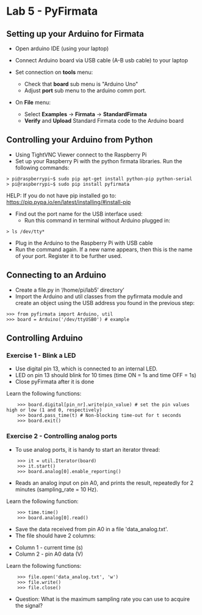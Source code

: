 # Lab 5 - PyFirmata


## Setting up your Arduino for Firmata

* Open arduino IDE (using your laptop)
* Connect Arduino board via USB cable (A-B usb cable) to your laptop

* Set connection on **tools** menu:
  - Check that **board** sub menu is "Arduino Uno"
  - Adjust **port** sub menu to the arduino comm port.

* On **File** menu: 
  - Select **Examples** -> **Firmata** -> **StandardFirmata**
  - **Verify** and **Upload** Standard Firmata code to the Arduino board

## Controlling your Arduino from Python

* Using TightVNC Viewer connect to the Raspberry Pi
* Set up your Raspberry Pi with the python firmata libraries.
  Run the following commands:
```
> pi@raspberrypi~$ sudo pip apt-get install python-pip python-serial
> pi@raspberrypi~$ sudo pip install pyfirmata
```

HELP: If you do not have pip installed go to: 
https://pip.pypa.io/en/latest/installing/#install-pip

* Find out the port name for the USB interface used:
  - Run this command in terminal without Arduino plugged in:
```
> ls /dev/tty*
```

  - Plug in the Arduino to the Raspberry Pi with USB cable
  - Run the command again. If a new name appears, then this is the name of your port. 
  Register it to be further used.
  
## Connecting to an Arduino

* Create a file.py in ‘/home/pi/lab5’ directory’
* Import the Arduino and util classes from the pyfirmata module and create an object using the USB address you found in the previous step:
```
>>> from pyfirmata import Arduino, util
>>> board = Arduino('/dev/ttyUSB0') # example
```

## Controlling Arduino

### Exercise 1 -  Blink a LED

* Use digital pin 13, which is connected to an internal LED.
* LED on pin 13 should blink for 10 times (time ON = 1s and time OFF = 1s)
* Close pyFirmata after it is done

Learn the following functions:
```
    >>> board.digital[pin_nr].write(pin_value) # set the pin values high or low (1 and 0, respectively)
    >>> board.pass_time(t) # Non-blocking time-out for t seconds
    >>> board.exit()
```

### Exercise 2 - Controlling analog ports

* To use analog ports, it is handy to start an iterator thread:
```
    >>> it = util.Iterator(board)
    >>> it.start()
    >>> board.analog[0].enable_reporting()
```

* Reads an analog input on pin A0, and prints the result, repeatedly for 2 minutes (sampling_rate = 10 Hz).

Learn the following function:
```
    >>> time.time()
    >>> board.analog[0].read()
```
    
* Save the data received from pin A0 in a file 'data_analog.txt'.
* The file should have 2 columns:
 - Column 1 - current time (s)
 - Column 2 - pin A0 data (V)

Learn the following functions:
```
    >>> file.open('data_analog.txt', 'w')
    >>> file.write()
    >>> file.close()
 ```

* Question: What is the maximum sampling rate you can use to acquire the signal?


